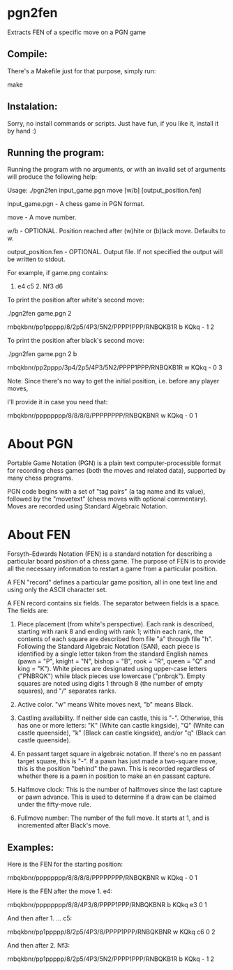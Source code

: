 # pgn2fen
Extracts FEN of a specific move on a PGN game

Compile:
-------
There's a Makefile just for that purpose, simply run:

make

Instalation:
-----------
Sorry, no install commands or scripts. Just have fun, if you like it, install it by hand :)

Running the program:
--------------------
Running the program with no arguments, or with an invalid set of arguments will produce the following help:

Usage: ./pgn2fen input_game.pgn move [w/b] [output_position.fen]

  input_game.pgn       - A chess game in PGN format.

  move                 - A move number.

  w/b                  - OPTIONAL. Position reached after (w)hite or (b)lack move. Defaults to w.

  output_position.fen  - OPTIONAL. Output file. If not specified the output will be written to stdout.


For example, if game.png contains:

1. e4 c5 2. Nf3 d6

To print the position after white's second move:

./pgn2fen game.pgn 2

rnbqkbnr/pp1ppppp/8/2p5/4P3/5N2/PPPP1PPP/RNBQKB1R b KQkq - 1 2

To print the position after black's second move:

./pgn2fen game.pgn 2 b

rnbqkbnr/pp2pppp/3p4/2p5/4P3/5N2/PPPP1PPP/RNBQKB1R w KQkq - 0 3

Note: Since there's no way to get the initial position, i.e. before any player moves,

I'll provide it in case you need that:

rnbqkbnr/pppppppp/8/8/8/8/PPPPPPPP/RNBQKBNR w KQkq - 0 1


About PGN
=========

Portable Game Notation (PGN) is a plain text computer-processible format for recording chess games (both the moves and related data), supported by many chess programs.

PGN code begins with a set of "tag pairs" (a tag name and its value), followed by the "movetext" (chess moves with optional commentary). Moves are recorded using Standard Algebraic Notation.


About FEN
=========

Forsyth–Edwards Notation (FEN) is a standard notation for describing a particular board position of a chess game. The purpose of FEN is to provide all the necessary information to restart a game from a particular position.

A FEN "record" defines a particular game position, all in one text line and using only the ASCII character set.

A FEN record contains six fields. The separator between fields is a space. The fields are:

1. Piece placement (from white's perspective). Each rank is described, starting with rank 8 and ending with rank 1; within each rank, the contents of each square are described from file "a" through file "h". Following the Standard Algebraic Notation (SAN), each piece is identified by a single letter taken from the standard English names (pawn = "P", knight = "N", bishop = "B", rook = "R", queen = "Q" and king = "K"). White pieces are designated using upper-case letters ("PNBRQK") while black pieces use lowercase ("pnbrqk"). Empty squares are noted using digits 1 through 8 (the number of empty squares), and "/" separates ranks.

2. Active color. "w" means White moves next, "b" means Black.

3. Castling availability. If neither side can castle, this is "-". Otherwise, this has one or more letters: "K" (White can castle kingside), "Q" (White can castle queenside), "k" (Black can castle kingside), and/or "q" (Black can castle queenside).

4. En passant target square in algebraic notation. If there's no en passant target square, this is "-". If a pawn has just made a two-square move, this is the position "behind" the pawn. This is recorded regardless of whether there is a pawn in position to make an en passant capture.

5. Halfmove clock: This is the number of halfmoves since the last capture or pawn advance. This is used to determine if a draw can be claimed under the fifty-move rule.

6. Fullmove number: The number of the full move. It starts at 1, and is incremented after Black's move.

Examples:
---------

Here is the FEN for the starting position:

rnbqkbnr/pppppppp/8/8/8/8/PPPPPPPP/RNBQKBNR w KQkq - 0 1

Here is the FEN after the move 1. e4:

rnbqkbnr/pppppppp/8/8/4P3/8/PPPP1PPP/RNBQKBNR b KQkq e3 0 1

And then after 1. ... c5:

rnbqkbnr/pp1ppppp/8/2p5/4P3/8/PPPP1PPP/RNBQKBNR w KQkq c6 0 2

And then after 2. Nf3:

rnbqkbnr/pp1ppppp/8/2p5/4P3/5N2/PPPP1PPP/RNBQKB1R b KQkq - 1 2
